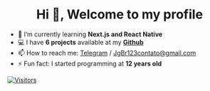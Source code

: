 <h1 align="center">Hi 👋, Welcome to my profile</h1>

<!--- 
🔭 I’m currently working on ...
😄 Pronouns: ...
💬 Ask me about ...
🤔 I’m looking for help with ...
👯 I’m looking to collaborate on ...
-->

- 🌱 I’m currently learning **Next.js and React Native**
- 💻 I have **6 projects** available at my [**Github**](https://github.com/JgBr123)
- 📫 How to reach me: [Telegram](https://t.me/JgBr123) / JgBr123contato@gmail.com
- ⚡ Fun fact: I started programming at **12 years old**

[![Visitors](https://visitor-badge.glitch.me/badge?page_id=github/JgBr123)](https://github.com/JgBr123)
